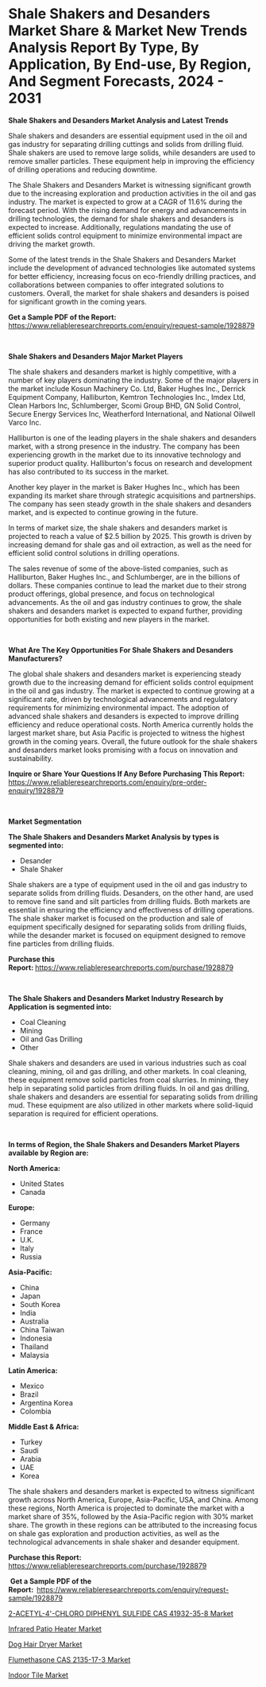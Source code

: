 <p><h1>Shale Shakers and Desanders Market Share & Market New Trends Analysis Report By Type, By Application, By End-use, By Region, And Segment Forecasts, 2024 - 2031</h1></p><p><strong>Shale Shakers and Desanders Market Analysis and Latest Trends</strong></p>
<p><p>Shale shakers and desanders are essential equipment used in the oil and gas industry for separating drilling cuttings and solids from drilling fluid. Shale shakers are used to remove large solids, while desanders are used to remove smaller particles. These equipment help in improving the efficiency of drilling operations and reducing downtime.</p><p>The Shale Shakers and Desanders Market is witnessing significant growth due to the increasing exploration and production activities in the oil and gas industry. The market is expected to grow at a CAGR of 11.6% during the forecast period. With the rising demand for energy and advancements in drilling technologies, the demand for shale shakers and desanders is expected to increase. Additionally, regulations mandating the use of efficient solids control equipment to minimize environmental impact are driving the market growth.</p><p>Some of the latest trends in the Shale Shakers and Desanders Market include the development of advanced technologies like automated systems for better efficiency, increasing focus on eco-friendly drilling practices, and collaborations between companies to offer integrated solutions to customers. Overall, the market for shale shakers and desanders is poised for significant growth in the coming years.</p></p>
<p><strong>Get a Sample PDF of the Report:&nbsp;</strong> <a href="https://www.reliableresearchreports.com/enquiry/request-sample/1928879">https://www.reliableresearchreports.com/enquiry/request-sample/1928879</a></p>
<p>&nbsp;</p>
<p><strong>Shale Shakers and Desanders Major Market Players</strong></p>
<p><p>The shale shakers and desanders market is highly competitive, with a number of key players dominating the industry. Some of the major players in the market include Kosun Machinery Co. Ltd, Baker Hughes Inc., Derrick Equipment Company, Halliburton, Kemtron Technologies Inc., Imdex Ltd, Clean Harbors Inc, Schlumberger, Scomi Group BHD, GN Solid Control, Secure Energy Services Inc, Weatherford International, and National Oilwell Varco Inc.</p><p>Halliburton is one of the leading players in the shale shakers and desanders market, with a strong presence in the industry. The company has been experiencing growth in the market due to its innovative technology and superior product quality. Halliburton's focus on research and development has also contributed to its success in the market.</p><p>Another key player in the market is Baker Hughes Inc., which has been expanding its market share through strategic acquisitions and partnerships. The company has seen steady growth in the shale shakers and desanders market, and is expected to continue growing in the future.</p><p>In terms of market size, the shale shakers and desanders market is projected to reach a value of $2.5 billion by 2025. This growth is driven by increasing demand for shale gas and oil extraction, as well as the need for efficient solid control solutions in drilling operations.</p><p>The sales revenue of some of the above-listed companies, such as Halliburton, Baker Hughes Inc., and Schlumberger, are in the billions of dollars. These companies continue to lead the market due to their strong product offerings, global presence, and focus on technological advancements. As the oil and gas industry continues to grow, the shale shakers and desanders market is expected to expand further, providing opportunities for both existing and new players in the market.</p></p>
<p>&nbsp;</p>
<p><strong>What Are The Key Opportunities For Shale Shakers and Desanders Manufacturers?</strong></p>
<p><p>The global shale shakers and desanders market is experiencing steady growth due to the increasing demand for efficient solids control equipment in the oil and gas industry. The market is expected to continue growing at a significant rate, driven by technological advancements and regulatory requirements for minimizing environmental impact. The adoption of advanced shale shakers and desanders is expected to improve drilling efficiency and reduce operational costs. North America currently holds the largest market share, but Asia Pacific is projected to witness the highest growth in the coming years. Overall, the future outlook for the shale shakers and desanders market looks promising with a focus on innovation and sustainability.</p></p>
<p><strong>Inquire or Share Your Questions If Any Before Purchasing This Report:</strong> <a href="https://www.reliableresearchreports.com/enquiry/pre-order-enquiry/1928879">https://www.reliableresearchreports.com/enquiry/pre-order-enquiry/1928879</a></p>
<p>&nbsp;</p>
<p><strong>Market Segmentation</strong></p>
<p><strong>The Shale Shakers and Desanders Market Analysis by types is segmented into:</strong></p>
<p><ul><li>Desander</li><li>Shale Shaker</li></ul></p>
<p><p>Shale shakers are a type of equipment used in the oil and gas industry to separate solids from drilling fluids. Desanders, on the other hand, are used to remove fine sand and silt particles from drilling fluids. Both markets are essential in ensuring the efficiency and effectiveness of drilling operations. The shale shaker market is focused on the production and sale of equipment specifically designed for separating solids from drilling fluids, while the desander market is focused on equipment designed to remove fine particles from drilling fluids.</p></p>
<p><strong>Purchase this Report:&nbsp;</strong><a href="https://www.reliableresearchreports.com/purchase/1928879">https://www.reliableresearchreports.com/purchase/1928879</a></p>
<p>&nbsp;</p>
<p><strong>The Shale Shakers and Desanders Market Industry Research by Application is segmented into:</strong></p>
<p><ul><li>Coal Cleaning</li><li>Mining</li><li>Oil and Gas Drilling</li><li>Other</li></ul></p>
<p><p>Shale shakers and desanders are used in various industries such as coal cleaning, mining, oil and gas drilling, and other markets. In coal cleaning, these equipment remove solid particles from coal slurries. In mining, they help in separating solid particles from drilling fluids. In oil and gas drilling, shale shakers and desanders are essential for separating solids from drilling mud. These equipment are also utilized in other markets where solid-liquid separation is required for efficient operations.</p></p>
<p>&nbsp;</p>
<p><strong>In terms of Region, the Shale Shakers and Desanders Market Players available by Region are:</strong></p>
<p>
    <p> <strong> North America: </strong>
        <ul>
            <li>United States</li>
            <li>Canada</li>
        </ul>
        </p> 
    <p> <strong> Europe: </strong>
        <ul>
            <li>Germany</li>
            <li>France</li>
            <li>U.K.</li>
            <li>Italy</li>
            <li>Russia</li>
        </ul>
        </p> 
    <p> <strong> Asia-Pacific: </strong>
        <ul>
            <li>China</li>
            <li>Japan</li>
            <li>South Korea</li>
            <li>India</li>
            <li>Australia</li>
            <li>China Taiwan</li>
            <li>Indonesia</li>
            <li>Thailand</li>
            <li>Malaysia</li>
        </ul>
        </p> 
    <p> <strong> Latin America: </strong>
        <ul>
            <li>Mexico</li>
            <li>Brazil</li>
            <li>Argentina Korea</li>
            <li>Colombia</li>
        </ul>
        </p> 
    <p> <strong> Middle East & Africa: </strong>
        <ul>
            <li>Turkey</li>
            <li>Saudi</li>
            <li>Arabia</li>
            <li>UAE</li>
            <li>Korea</li>
        </ul>
    </p>
    </p>
<p><p>The shale shakers and desanders market is expected to witness significant growth across North America, Europe, Asia-Pacific, USA, and China. Among these regions, North America is projected to dominate the market with a market share of 35%, followed by the Asia-Pacific region with 30% market share. The growth in these regions can be attributed to the increasing focus on shale gas exploration and production activities, as well as the technological advancements in shale shaker and desander equipment.</p></p>
<p><strong>Purchase this Report: </strong><a href="https://www.reliableresearchreports.com/purchase/1928879">https://www.reliableresearchreports.com/purchase/1928879</a></p>
<p>&nbsp;<strong>Get a Sample PDF of the Report:&nbsp;&nbsp;</strong><a href="https://www.reliableresearchreports.com/enquiry/request-sample/1928879">https://www.reliableresearchreports.com/enquiry/request-sample/1928879</a></p>
<p><strong></strong></p>
<p><p><a href="https://nifty-kite-d51.notion.site/2-ACETYL-4-CHLORO-DIPHENYL-SULFIDE-CAS-41932-35-8-Market-Size-and-Examines-its-Market-Scope-with--98ed1c523b0c4875993dd69ec8f61720">2-ACETYL-4'-CHLORO DIPHENYL SULFIDE CAS 41932-35-8 Market</a></p><p><a href="https://view.publitas.com/reportprime-1/insights-into-infrared-patio-heater-market-size-analysing-market-share-trends-and-growth-from-2024-to-2031/">Infrared Patio Heater Market</a></p><p><a href="https://ivy-potential-64b.notion.site/Dog-Hair-Dryer-Market-Research-Report-Forecasted-for-Period-from-2024-2031-by-Market-Type-Market-9538f28ca91143f6ab58f5bc481f9c31">Dog Hair Dryer Market</a></p><p><a href="https://five-trouble-98a.notion.site/Flumethasone-CAS-2135-17-3-Market-Size-and-Examines-its-Market-Scope-with-a-Primary-Focus-on-Growt-32733a5651e740819bf80ebb404445c1">Flumethasone CAS 2135-17-3 Market</a></p><p><a href="https://view.publitas.com/reportprime-1/global-indoor-tile-market-by-types-applications-and-major-players-with-regional-growth-rate-analysis-and-development-situation-from-2024-to-2031/">Indoor Tile Market</a></p></p>
